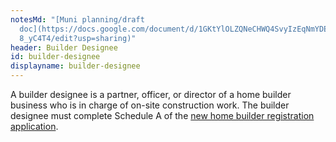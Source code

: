 ```yaml
---
notesMd: "[Muni planning/draft
  doc](https://docs.google.com/document/d/1GKtYlOLZQNeCHWQ4SvyIzEqNmYDECEUSLahp\
  8_yC4T4/edit?usp=sharing)"
header: Builder Designee
id: builder-designee
displayname: builder-designee
---
```


A builder designee is a partner, officer, or director of a home builder business who is in charge of on-site construction work. The builder designee must complete Schedule A of the [new home builder registration application](https://www.nj.gov/dca/divisions/codes/forms/pdf_nhw/nhwprenew.pdf).
